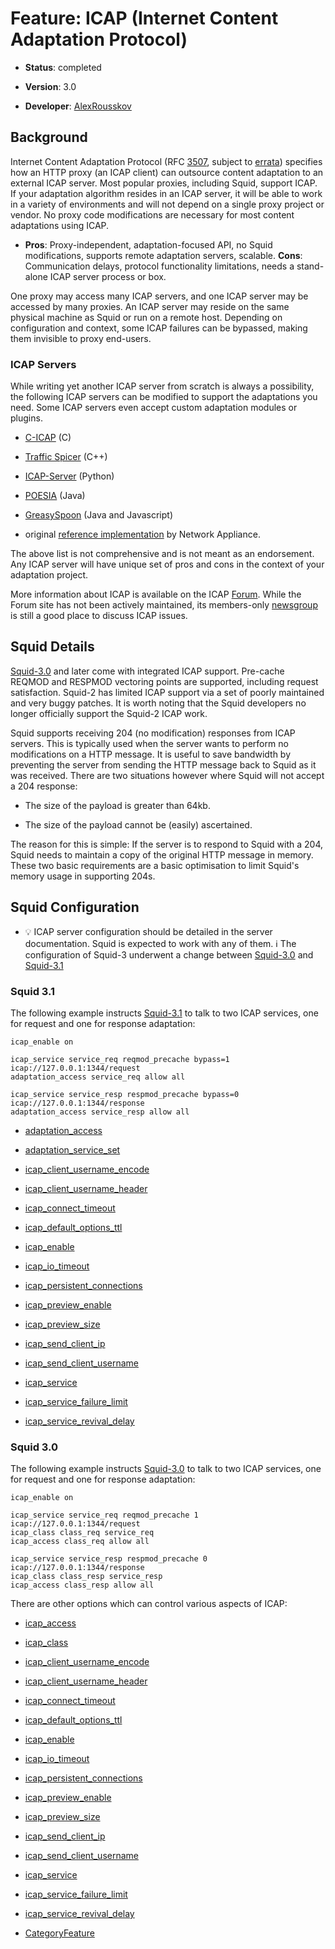 # Feature: ICAP (Internet Content Adaptation Protocol)

  - **Status**: completed

  - **Version**: 3.0

  - **Developer**:
    [AlexRousskov](/AlexRousskov)

## Background

Internet Content Adaptation Protocol (RFC
[3507](http://www.rfc-editor.org/rfc/rfc3507.txt), subject to
[errata](http://www.measurement-factory.com/std/icap/)) specifies how an
HTTP proxy (an ICAP client) can outsource content adaptation to an
external ICAP server. Most popular proxies, including Squid, support
ICAP. If your adaptation algorithm resides in an ICAP server, it will be
able to work in a variety of environments and will not depend on a
single proxy project or vendor. No proxy code modifications are
necessary for most content adaptations using ICAP.

  - **Pros**: Proxy-independent, adaptation-focused API, no Squid
    modifications, supports remote adaptation servers, scalable.
    **Cons**: Communication delays, protocol functionality limitations,
    needs a stand-alone ICAP server process or box.

One proxy may access many ICAP servers, and one ICAP server may be
accessed by many proxies. An ICAP server may reside on the same physical
machine as Squid or run on a remote host. Depending on configuration and
context, some ICAP failures can be bypassed, making them invisible to
proxy end-users.

### ICAP Servers

While writing yet another ICAP server from scratch is always a
possibility, the following ICAP servers can be modified to support the
adaptations you need. Some ICAP servers even accept custom adaptation
modules or plugins.

  - [C-ICAP](http://c-icap.sourceforge.net/) (C)

  - [Traffic Spicer](http://spicer.measurement-factory.com/) (C++)

  - [ICAP-Server](http://icap-server.sourceforge.net) (Python)

  - [POESIA](http://www.poesia-filter.org/) (Java)

  - [GreasySpoon](http://greasyspoon.sourceforge.net/) (Java and
    Javascript)

  - original [reference
    implementation](http://www.icap-forum.org/documents/other/icap-server10.zip)
    by Network Appliance.

The above list is not comprehensive and is not meant as an endorsement.
Any ICAP server will have unique set of pros and cons in the context of
your adaptation project.

More information about ICAP is available on the ICAP
[Forum](http://www.icap-forum.org/). While the Forum site has not been
actively maintained, its members-only
[newsgroup](http://www.icap-forum.org/chat/) is still a good place to
discuss ICAP issues.

## Squid Details

[Squid-3.0](/Releases/Squid-3.0)
and later come with integrated ICAP support. Pre-cache REQMOD and
RESPMOD vectoring points are supported, including request satisfaction.
Squid-2 has limited ICAP support via a set of poorly maintained and very
buggy patches. It is worth noting that the Squid developers no longer
officially support the Squid-2 ICAP work.

Squid supports receiving 204 (no modification) responses from ICAP
servers. This is typically used when the server wants to perform no
modifications on a HTTP message. It is useful to save bandwidth by
preventing the server from sending the HTTP message back to Squid as it
was received. There are two situations however where Squid will not
accept a 204 response:

  - The size of the payload is greater than 64kb.

  - The size of the payload cannot be (easily) ascertained.

The reason for this is simple: If the server is to respond to Squid with
a 204, Squid needs to maintain a copy of the original HTTP message in
memory. These two basic requirements are a basic optimisation to limit
Squid's memory usage in supporting 204s.

## Squid Configuration

  - :bulb:
    ICAP server configuration should be detailed in the server
    documentation. Squid is expected to work with any of them.
    :information_source:
    The configuration of Squid-3 underwent a change between
    [Squid-3.0](/Releases/Squid-3.0)
    and
    [Squid-3.1](/Releases/Squid-3.1)

### Squid 3.1

The following example instructs
[Squid-3.1](/Releases/Squid-3.1)
to talk to two ICAP services, one for request and one for response
adaptation:

    icap_enable on
    
    icap_service service_req reqmod_precache bypass=1 icap://127.0.0.1:1344/request
    adaptation_access service_req allow all
    
    icap_service service_resp respmod_precache bypass=0 icap://127.0.0.1:1344/response
    adaptation_access service_resp allow all

  - [adaptation_access](http://www.squid-cache.org/Doc/config/adaptation_access)

  - [adaptation_service_set](http://www.squid-cache.org/Doc/config/adaptation_service_set)

  - [icap_client_username_encode](http://www.squid-cache.org/Doc/config/icap_client_username_encode)

  - [icap_client_username_header](http://www.squid-cache.org/Doc/config/icap_client_username_header)

  - [icap_connect_timeout](http://www.squid-cache.org/Doc/config/icap_connect_timeout)

  - [icap_default_options_ttl](http://www.squid-cache.org/Doc/config/icap_default_options_ttl)

  - [icap_enable](http://www.squid-cache.org/Doc/config/icap_enable)

  - [icap_io_timeout](http://www.squid-cache.org/Doc/config/icap_io_timeout)

  - [icap_persistent_connections](http://www.squid-cache.org/Doc/config/icap_persistent_connections)

  - [icap_preview_enable](http://www.squid-cache.org/Doc/config/icap_preview_enable)

  - [icap_preview_size](http://www.squid-cache.org/Doc/config/icap_preview_size)

  - [icap_send_client_ip](http://www.squid-cache.org/Doc/config/icap_send_client_ip)

  - [icap_send_client_username](http://www.squid-cache.org/Doc/config/icap_send_client_username)

  - [icap_service](http://www.squid-cache.org/Doc/config/icap_service)

  - [icap_service_failure_limit](http://www.squid-cache.org/Doc/config/icap_service_failure_limit)

  - [icap_service_revival_delay](http://www.squid-cache.org/Doc/config/icap_service_revival_delay)

### Squid 3.0

The following example instructs
[Squid-3.0](/Releases/Squid-3.0)
to talk to two ICAP services, one for request and one for response
adaptation:

    icap_enable on
    
    icap_service service_req reqmod_precache 1 icap://127.0.0.1:1344/request
    icap_class class_req service_req
    icap_access class_req allow all
    
    icap_service service_resp respmod_precache 0 icap://127.0.0.1:1344/response
    icap_class class_resp service_resp
    icap_access class_resp allow all

There are other options which can control various aspects of ICAP:

  - [icap_access](http://www.squid-cache.org/Doc/config/icap_access)

  - [icap_class](http://www.squid-cache.org/Doc/config/icap_class)

  - [icap_client_username_encode](http://www.squid-cache.org/Doc/config/icap_client_username_encode)

  - [icap_client_username_header](http://www.squid-cache.org/Doc/config/icap_client_username_header)

  - [icap_connect_timeout](http://www.squid-cache.org/Doc/config/icap_connect_timeout)

  - [icap_default_options_ttl](http://www.squid-cache.org/Doc/config/icap_default_options_ttl)

  - [icap_enable](http://www.squid-cache.org/Doc/config/icap_enable)

  - [icap_io_timeout](http://www.squid-cache.org/Doc/config/icap_io_timeout)

  - [icap_persistent_connections](http://www.squid-cache.org/Doc/config/icap_persistent_connections)

  - [icap_preview_enable](http://www.squid-cache.org/Doc/config/icap_preview_enable)

  - [icap_preview_size](http://www.squid-cache.org/Doc/config/icap_preview_size)

  - [icap_send_client_ip](http://www.squid-cache.org/Doc/config/icap_send_client_ip)

  - [icap_send_client_username](http://www.squid-cache.org/Doc/config/icap_send_client_username)

  - [icap_service](http://www.squid-cache.org/Doc/config/icap_service)

  - [icap_service_failure_limit](http://www.squid-cache.org/Doc/config/icap_service_failure_limit)

  - [icap_service_revival_delay](http://www.squid-cache.org/Doc/config/icap_service_revival_delay)

<!-- end list -->

  - [CategoryFeature](/CategoryFeature)
